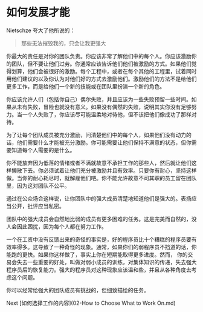 # 如何发展才能
[//]: # (Version:1.0.0)
Nietschze 夸大了他所说的：

>那些无法摧毁我的，只会让我更强大

你最大的责任是对你的团队负责。你应该非常了解他们中的每个人。你应该激励你的团队，但不要让他们过劳。你通常应该告诉他们他们被激励的方式。如果他们觉得划算，他们会被很好的激励。每个工程中，或者在每个其他的工程里，试着同时用他们建议的以及你认为对他们好的方式去激励他们。激励他们的方法不是给他们更多工作，而是给他们一个新的技能或在团队里扮演一个新的角色。

你应该允许人们（包括你自己）偶尔失败，并且应该为一些失败预留一些时间。如果从未有失败，冒险也就没有意义。如果没有偶然的失败，说明其实你没有足够努力。当一个人失败了，你应该尽可能温柔地对待他，但不该把他们像成功了那样对待。

为了让每个团队成员被充分激励，问清楚他们中的每个人，如果他们没有动力的话，他们需要什么才能被充分激励。你可能需要让他们保持不满意的状态，但你需要知道每个人需要的是什么。

你不能放弃因为低落的情绪或者不满就故意不承担工作的那些人，然后就让他们这样懒散下去。你必须试着让他们充分被激励并且有效率。只要你有耐心，坚持这样做。当你的耐心耗尽时，就解雇他们吧。你不能允许故意不司其职的员工留在团队里，因为这对团队不公平。

通过在公众场合这样说，让你团队中的强大成员清楚地知道他们是强大的。表扬应当公开，批评应当私密。

团队中的强大成员会自然地比弱的成员有更多困难的任务。这是完美而自然的，没人会因此困扰，因为每个人都在努力工作。

一个在工资中没有反馈出来的奇怪的事实是，好的程序员比十个糟糕的程序员要有效率得多。这导致了一种奇怪的现象。通常，如果你们的弱程序员不挡道的话，你能跑的更快。如果你这样做了，事实上你在短期能取得更多进度。然而， 你的交易会失去一些重要的好处，叫做对弱小成员的训练，对集体知识的传递，失去强大程序员后的恢复能力。强大的程序员对这种现象应该温和些，并且从各种角度去考虑这个问题。

你可以经常给强大的团队成员有挑战的，但细致描绘的任务。

Next [如何选择工作的内容](02-How to Choose What to Work On.md)
